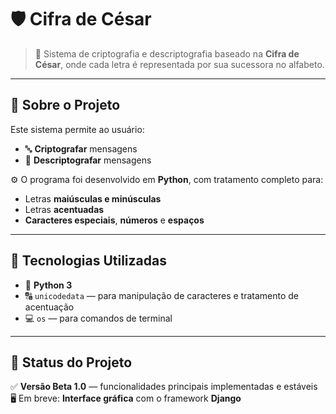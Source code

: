 # 🛡️ Cifra de César

> 🔐 Sistema de criptografia e descriptografia baseado na **Cifra de César**, onde cada letra é representada por sua sucessora no alfabeto.
  

---

## 📌 Sobre o Projeto

Este sistema permite ao usuário:
- 🔤 **Criptografar** mensagens
- 🔁 **Descriptografar** mensagens

⚙️ O programa foi desenvolvido em **Python**, com tratamento completo para:
- Letras **maiúsculas e minúsculas**
- Letras **acentuadas**
- **Caracteres especiais**, **números** e **espaços**

---

## 🧰 Tecnologias Utilizadas

- 🐍 **Python 3**
- 🔠 `unicodedata` — para manipulação de caracteres e tratamento de acentuação
- 💻 `os` — para comandos de terminal 

---

## 🚧 Status do Projeto

✅ **Versão Beta 1.0** — funcionalidades principais implementadas e estáveis  
🖥️ Em breve: **Interface gráfica** com o framework **Django**
